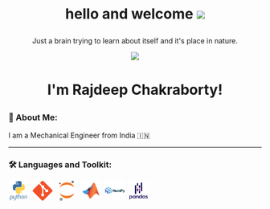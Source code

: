 
<h1>
<p align = "center">
  hello and welcome
  <img src="https://media.giphy.com/media/hvRJCLFzcasrR4ia7z/giphy.gif" width="30px"/>
</p>
</h1>

<!-- <h2> -->
<p align = "center">
  Just a brain trying to learn about itself and it's place in nature.
</p>

<div id="header" align="center">
  <img src="https://media.giphy.com/media/MB75OzWrpUMOWfBHg0/giphy.gif" width="150"/>
</div>
<!-- </h2> -->

<!-- <div id="header" align="center">
  <img src="https://media.giphy.com/media/IgLIVXrBcID9cExa6r/giphy.gif" width="200"/>
</div> -->


<h1>
<p align = 'center'>  
  I'm Rajdeep Chakraborty! 
</h1>
</p>

### 🧔 About Me:
I am a Mechanical Engineer from India 🇮🇳

---

### 🛠️ Languages and Toolkit:

<div>
  <img src="https://github.com/devicons/devicon/blob/master/icons/python/python-original-wordmark.svg" title = "Python" alt = "Python" width = "40" height="40" />&nbsp;  
  <img src="https://github.com/devicons/devicon/blob/master/icons/git/git-original.svg" title = "Git" alt = "Git" width = '40' height = '40' />&nbsp;
  <img src="https://github.com/devicons/devicon/blob/master/icons/jupyter/jupyter-original.svg" title = "Jupyter" alt = "Jupyter" width = '40' height = '40' />&nbsp;
  <img src="https://github.com/devicons/devicon/blob/master/icons/matlab/matlab-original.svg" title = "Matlab" alt = "Matlab" width = '40' height = '40' />&nbsp;
  <img src="https://github.com/devicons/devicon/blob/master/icons/numpy/numpy-original-wordmark.svg" title = "Numpy" alt = "Numpy" width = "40" height = "40" />&nbsp;
  <img src="https://github.com/devicons/devicon/blob/master/icons/pandas/pandas-original-wordmark.svg" title = "Pandas" alt = "Pandas" width = "40" height = "40" />&nbsp;

</div>  
